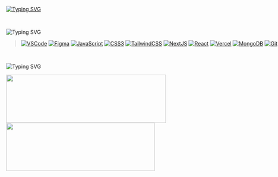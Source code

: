 [![Typing SVG](https://readme-typing-svg.herokuapp.com?font=Fira+Code&size=28&duration=2500&pause=1200&color=7777FF&center=false&vCenter=true&width=500&height=30&lines=›+UI%2FUX+Designer;›+FrontEnd+Developer)](https://git.io/typing-svg)

<br>

![Typing SVG](https://readme-typing-svg.herokuapp.com?font=Fira+Code&size=20&duration=5000&pause=60000&color=ffc182&center=false&vCenter=true&width=500&height=30&lines=⚒️+Languages+%26+Tools)
<div style="width: 100vh">

> [![VSCode](https://img.shields.io/badge/vscode-blue.svg?style=for-the-badge&logo=visualstudiocode&logoColor=white)](https://code.visualstudio.com/download)
[![Figma](https://img.shields.io/badge/figma-e06666?style=for-the-badge&logo=figma&logoColor=white)](https://figma.com/downloads)
[![JavaScript](https://img.shields.io/badge/javascript-%23323330.svg?style=for-the-badge&logo=javascript&logoColor=%23F7DF1E)](https://github.com/bemiux)
[![CSS3](https://img.shields.io/badge/css3-%231572B6.svg?style=for-the-badge&logo=css3&logoColor=white)](https://github.com/bemiux)
[![TailwindCSS](https://img.shields.io/badge/tailwindcss-0b5394.svg?style=for-the-badge&logo=tailwind-css&logoColor=white)](https://tailwindcss.com/docs/installation)
[![NextJS](https://img.shields.io/badge/NextJS-444443?style=for-the-badge&logo=next.js&logoColor=white)](https://nextjs.org/docs)
[![React](https://img.shields.io/badge/React-444455?style=for-the-badge&logo=react&logoColor=%2361DAFB)](https://reactjs.org/docs/getting-started.html)
[![Vercel](https://img.shields.io/badge/vercel-%23000000.svg?style=for-the-badge&logo=vercel&logoColor=white)](https://vercel.com)
[![MongoDB](https://img.shields.io/badge/MongoDB-005e19.svg?style=for-the-badge&logo=mongodb&logoColor=64ca37)](https://www.mongodb.com)
[![Git](https://img.shields.io/badge/Git-orange.svg?style=for-the-badge&logo=git&logoColor=white)](https://git-scm.com/downloads)
[![NPM](https://img.shields.io/badge/NPM-561717.svg?style=for-the-badge&logo=npm&logoColor=white)](https://www.npmjs.com)
[![Yarn](https://img.shields.io/badge/yarn-3d85c6.svg?style=for-the-badge&logo=yarn&logoColor=white)](https://yarnpkg.com)

</div>

<br>

![Typing SVG](https://readme-typing-svg.herokuapp.com?font=Fira+Code&size=20&duration=5000&pause=60000&color=82a9ff&center=false&vCenter=true&width=500&height=30&lines=📈+Github+Stats)
<div align="left"> 
  <a href='https://github-readme-stats.vercel.app' target='_blank'>
    <img width="430vh" height="130vh" 
      src="https://github-readme-stats.vercel.app/api?username=bemiux&theme=github_dark&show_icons=true&hide=contribs,prs"
    >
  </a>
  <a href='https://github-readme-stats.vercel.app' target='_blank'>
    <img width="400vh" height="130vh"
      src="https://github-readme-stats.vercel.app/api/top-langs/?username=bemiux&layout=compact&theme=github_dark"
    >
  </a>
</div>
<div align="center"> 
</div>
